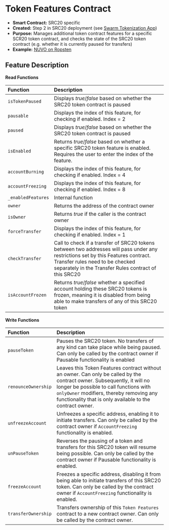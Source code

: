 # Token Features Contract

* **Smart Contract:** SRC20 specific
* **Created:** Step 2 in SRC20 deployment \(see [Swarm Tokenization App](https://swarm.app/)\)
* **Purpose:** Manages additional token contract features for a specific SCR20 token contract, and checks the state of the SRC20 token contract \(e.g. whether it is currently paused for transfers\)
* **Example:**  [NUVO on Ropsten](https://ropsten.etherscan.io/address/0x31830850853A9fa8cb7CC7Fbf5bD5f807B8B5B8e#code) 

## Feature Description

**Read Functions**

| Function | Description |
| :--- | :--- |
| `isTokenPaused` | Displays _true_/_false_ based on whether the SRC20 token contract is paused |
| `pausable` | Displays the index of this feature, for checking if enabled. Index = 2 |
| `paused` | Displays _true_/_false_ based on whether the SRC20 token contract is paused |
| `isEnabled` | Returns _true_/_false_ based on whether a specific SRC20 token feature is enabled. Requires the user to enter the index of the feature. |
| `accountBurning` | Displays the index of this feature, for checking if enabled. Index = 4 |
| `accountFreezing` | Displays the index of this feature, for checking if enabled. Index = 8 |
| `_enabledFeatures` | Internal function |
| `owner` | Returns the address of the contract owner |
| `isOwner` | Returns _true_ if the caller is the contract owner |
| `forceTransfer` | Displays the index of this feature, for checking if enabled. Index = 1
| `checkTransfer` | Call to check if a transfer of SRC20 tokens between two addresses will pass under any restrictions set by this Features contract. Transfer rules need to be checked separately in the Transfer Rules contract of this SRC20 |
| `isAccountFrozen` | Returns _true_/_false_ whether a specified account holding these SRC20 tokens is frozen, meaning it is disabled from being able to make transfers of any of this SRC20 token |

**Write Functions**

| Function | Description |
| :--- | :--- |
| `pauseToken` | Pauses the SRC20 token. No transfers of any kind can take place while being paused. Can only be called by the contract owner if Pausable functionality is enabled |
| `renounceOwnership` | Leaves this Token Features contract without an owner. Can only be called by the contract owner. Subsequently, it will no longer be possible to call functions with `onlyOwner` modifiers, thereby removing any functionality that is only available to the contract owner. |
| `unfreezeAccount` | Unfreezes a specific address, enabling it to initiate transfers. Can only be called by the contract owner if `AccountFreezing` functionality is enabled. |
| `unPauseToken` | Reverses the pausing of a token and transfers for this SRC20 token will resume being possible. Can only be called by the contract owner if Pausable functionality is enabled. |
| `freezeAccount` | Freezes a specific address, disabling it from being able to initiate transfers of this SRC20 token. Can only be called by the contract owner if `AccountFreezing` functionality is enabled. |
| `transferOwnership` | Transfers ownership of this `Token Features` contract to a new contract owner. Can only be called by the contract owner. |

